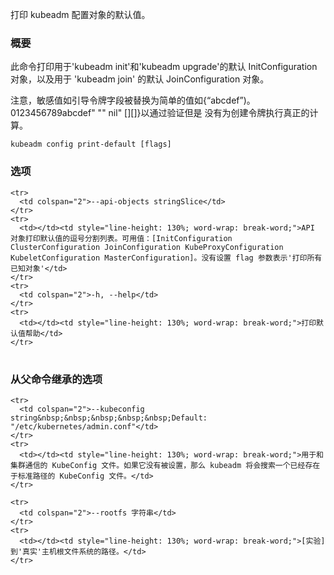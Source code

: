 
打印 kubeadm 配置对象的默认值。
<!--
Print the default values for a kubeadm configuration object.
-->

### 概要

<!--
### Synopsis
-->


此命令打印用于'kubeadm init'和'kubeadm upgrade'的默认 InitConfiguration 对象，以及用于 'kubeadm join' 的默认 JoinConfiguration 对象。
<!--
This command prints the default InitConfiguration object that is used for 'kubeadm init' and 'kubeadm upgrade',
and the default JoinConfiguration object that is used for 'kubeadm join'.
-->

注意，敏感值如引导令牌字段被替换为简单的值如{“abcdef”)。0123456789abcdef" "" nil" [][]}以通过验证但是
没有为创建令牌执行真正的计算。
<!--
Note that sensitive values like the Bootstrap Token fields are replaced with silly values like {"abcdef.0123456789abcdef" "" "nil" <nil> [] []} in order to pass validation but
not perform the real computation for creating a token.
-->


```
kubeadm config print-default [flags]
```

### 选项

<!--
### Options
-->

<table style="width: 100%; table-layout: fixed;">
  <colgroup>
    <col span="1" style="width: 10px;" />
    <col span="1" />
  </colgroup>
  <tbody>

    <tr>
      <td colspan="2">--api-objects stringSlice</td>
    </tr>
    <tr>
      <td></td><td style="line-height: 130%; word-wrap: break-word;">API 对象打印默认值的逗号分割列表。可用值：[InitConfiguration ClusterConfiguration JoinConfiguration KubeProxyConfiguration KubeletConfiguration MasterConfiguration]。没有设置 flag 参数表示'打印所有已知对象'</td>
    </tr>
    <tr>
      <td colspan="2">-h, --help</td>
    </tr>
    <tr>
      <td></td><td style="line-height: 130%; word-wrap: break-word;">打印默认值帮助</td>
    </tr>

  </tbody>
</table>

<!--
<td></td><td style="line-height: 130%; word-wrap: break-word;">A comma-separated list for API objects to print the default values for. Available values: [InitConfiguration ClusterConfiguration JoinConfiguration KubeProxyConfiguration KubeletConfiguration MasterConfiguration]. This flag unset means 'print all known objects'</td>
-->
<!--
<td></td><td style="line-height: 130%; word-wrap: break-word;">help for print-default</td>
-->



### 从父命令继承的选项
<!--
### Options inherited from parent commands
-->

<table style="width: 100%; table-layout: fixed;">
  <colgroup>
    <col span="1" style="width: 10px;" />
    <col span="1" />
  </colgroup>
  <tbody>

    <tr>
      <td colspan="2">--kubeconfig string&nbsp;&nbsp;&nbsp;&nbsp;&nbsp;Default: "/etc/kubernetes/admin.conf"</td>
    </tr>
    <tr>
      <td></td><td style="line-height: 130%; word-wrap: break-word;">用于和集群通信的 KubeConfig 文件。如果它没有被设置，那么 kubeadm 将会搜索一个已经存在于标准路径的 KubeConfig 文件。</td>
    </tr>

    <tr>
      <td colspan="2">--rootfs 字符串</td>
    </tr>
    <tr>
      <td></td><td style="line-height: 130%; word-wrap: break-word;">[实验] 到'真实'主机根文件系统的路径。</td>
    </tr>

  </tbody>
</table>

<!--
<td colspan="2">--kubeconfig string&nbsp;&nbsp;&nbsp;&nbsp;&nbsp;Default: "/etc/kubernetes/admin.conf"</td>
-->
<!--
<td></td><td style="line-height: 130%; word-wrap: break-word;">The KubeConfig file to use when talking to the cluster. If the flag is not set, a set of standard locations are searched for an existing KubeConfig file.</td>
-->
<!--
<td colspan="2">--rootfs string</td>
-->
<!--
<td></td><td style="line-height: 130%; word-wrap: break-word;">[EXPERIMENTAL] The path to the 'real' host root filesystem.</td>
-->


